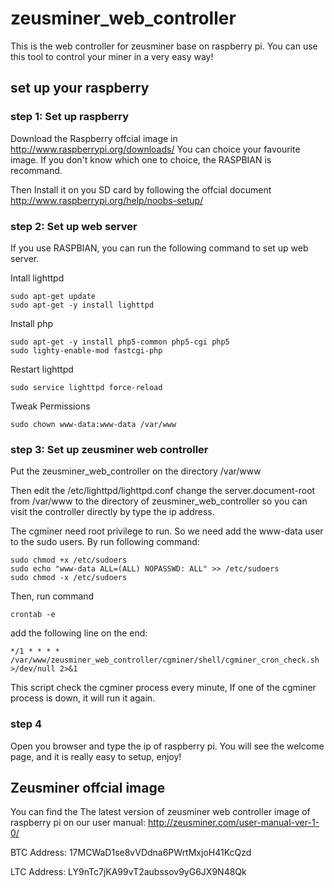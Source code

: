 zeusminer_web_controller
=======================

This is the web controller for zeusminer base on raspberry pi. You can use
this tool to control your miner in a very easy way!

## set up your raspberry

### step 1: Set up raspberry
Download the Raspberry offcial image in http://www.raspberrypi.org/downloads/
You can choice your favourite image. If you don't know which one to choice,
the RASPBIAN is recommand.

Then Install it on you SD card by following the offcial document
http://www.raspberrypi.org/help/noobs-setup/

### step 2: Set up web server
If you use RASPBIAN, you can run the following command to set up web server.

Intall lighttpd
```
sudo apt-get update
sudo apt-get -y install lighttpd
```

Install php
```
sudo apt-get -y install php5-common php5-cgi php5
sudo lighty-enable-mod fastcgi-php
```

Restart lighttpd
```
sudo service lighttpd force-reload
```

Tweak Permissions
```
sudo chown www-data:www-data /var/www
```

### step 3: Set up zeusminer web controller
Put the zeusminer_web_controller on the directory /var/www

Then edit the /etc/lighttpd/lighttpd.conf change the server.document-root 
from /var/www to the directory of zeusminer_web_controller so you can
visit the controller directly by type the ip address.

The cgminer need root privilege to run. So we need add the www-data user
to the sudo users. By run following command:
```
sudo chmod +x /etc/sudoers
sudo echo "www-data ALL=(ALL) NOPASSWD: ALL" >> /etc/sudoers
sudo chmod -x /etc/sudoers
```

Then, run command
```
crontab -e
```
add the following line on the end:
```
*/1 * * * * /var/www/zeusminer_web_controller/cgminer/shell/cgminer_cron_check.sh >/dev/null 2>&1
```
This script check the cgminer process every minute, If one of the cgminer process is down,
it will run it again.

### step 4
Open you browser and type the ip of raspberry pi. You will see the welcome page, and it is
really easy to setup, enjoy!

## Zeusminer offcial image
You can find the The latest version of zeusminer web controller image of raspberry pi on
our user manual: http://zeusminer.com/user-manual-ver-1-0/


BTC Address: 17MCWaD1se8vVDdna6PWrtMxjoH41KcQzd

LTC Address: LY9nTc7jKA99vT2aubssov9yG6JX9N48Qk

